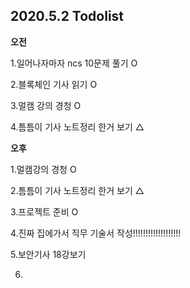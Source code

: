 ## 2020.5.2 Todolist

**오전**

1.일어나자마자 ncs 10문제 풀기 O

2.블록체인 기사 읽기 O

3.멀캠 강의 경청 O

4.틈틈이 기사 노트정리 한거 보기 △



**오후**

1.멀캠강의 경청 O

2.틈틈이 기사 노트정리 한거 보기 △

3.프로젝트 준비 O



4.진짜 집에가서 직무 기술서 작성!!!!!!!!!!!!!!!!!!!

5.보안기사 18강보기

6.
